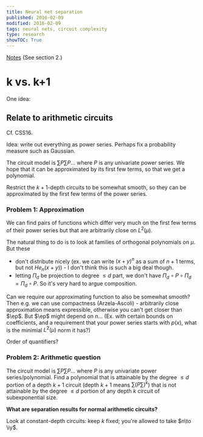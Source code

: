```yaml
---
title: Neural net separation
published: 2016-02-09
modified: 2016-02-09
tags: neural nets, circuit complexity
type: research
showTOC: True
---
```


[Notes](https://www.dropbox.com/s/d68tepx2x5h13at/representation.pdf?dl=0) (See section 2.)

# k vs. k+1 

One idea:

## Relate to arithmetic circuits

Cf. CSS16. 

Idea: write out everything as power series. Perhaps fix a probability measure such as Gaussian. 

The circuit model is $\sum P \sum P...$ where $P$ is any univariate power series. We hope that it can be approximated by its first few terms, so that we get a polynomial.

Restrict the $k+1$-depth circuits to be somewhat smooth, so they can be approximated by the first few terms of the power series.

### Problem 1: Approximation

We can find pairs of functions which differ very much on the first few terms of their power series but that are arbitrarily close on $L^2(\mu)$. 

The natural thing to do is to look at families of orthogonal polynomials on $\mu$. But these 

* don't distribute nicely (ex. we can write $(x+y)^n$ as a sum of $n+1$ terms, but not $He_n(x+y)$) - I don't think this is such a big deal though.
* letting $\Pi_d$ be projection to degree $\le d$ part, we don't have $\Pi_d\circ P \circ \Pi_d = \Pi_d \circ P$. So it's very hard to argue composition.

Can we require our approximating function to also be somewhat smooth? Then e.g. we can use compactness (Arzela-Ascoli) - arbitrarily close approximation means expressible, otherwise you can't get closer than $\ep$. But $\ep$ might depend on $n$... (Ex. with certain bounds on coefficients, and a requirement that your power series starts with $p(x)$, what is the minimial $L^2(\mu)$ norm it has?)

Order of quantifiers?

### Problem 2: Arithmetic question

The circuit model is $\sum P \sum P...$ where $P$ is any univariate power series/polynomial. Find a polynomial that is attainable by the degree $\le d$ portion of a depth $k+1$ circuit (depth $k+1$ means $\sum (P\sum)^{k}$) that is not attainable by the degree $\le d$ portion of any depth $k$ circuit of subexponential size.

**What are separation results for normal arithmetic circuits?**

Look at constant-depth circuits: keep $k$ fixed; you're allowed to take $n\to \iy$.


